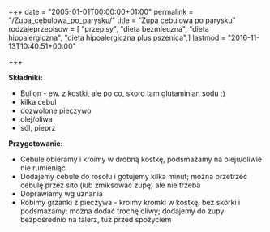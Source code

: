 +++
date = "2005-01-01T00:00:00+01:00"
permalink = "/Zupa_cebulowa_po_parysku/"
title = "Zupa cebulowa po parysku"
rodzajeprzepisow = [ "przepisy", "dieta bezmleczna", "dieta hipoalergiczna", "dieta hipoalergiczna plus pszenica",]
lastmod = "2016-11-13T10:40:51+00:00"

+++

**Składniki:**

-   Bulion - ew. z kostki, ale po co, skoro tam glutaminian sodu ;)
-   kilka cebul
-   dozwolone pieczywo
-   olej/oliwa
-   sól, pieprz

**Przygotowanie:**

-   Cebule obieramy i kroimy w drobną kostkę, podsmażamy na oleju/oliwie nie rumieniąc
-   Dodajemy cebule do rosołu i gotujemy kilka minut; można przetrzeć cebulę przez sito (lub zmiksować zupę) ale nie trzeba
-   Doprawiamy wg uznania
-   Robimy grzanki z pieczywa - kroimy kromki w kostkę, bez skórki i podsmażamy; można dodać trochę oliwy; dodajemy do zupy bezpośrednio na talerz, tuż przed spożyciem
